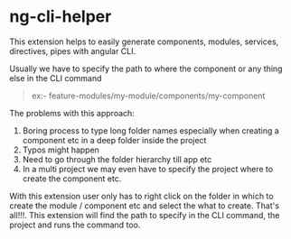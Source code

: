 # ng-cli-helper

This extension helps to easily generate components, modules, services, directives, pipes with angular CLI.

Usually we have to specify the path to where the component or any thing else in the CLI command
> ex:- feature-modules/my-module/components/my-component

The problems with this approach:

1. Boring process to type long folder names especially when creating a component etc in a deep folder inside the project
2. Typos might happen
3. Need to go through the folder hierarchy till app etc
4. In a multi project we may even have to specify the project where to create the component etc.

With this extension user only has to right click on the folder in which to create the module / component etc
and select the what to create. That's all!!!. This extension will find the path to specify in the CLI command,
the project and runs the command too.